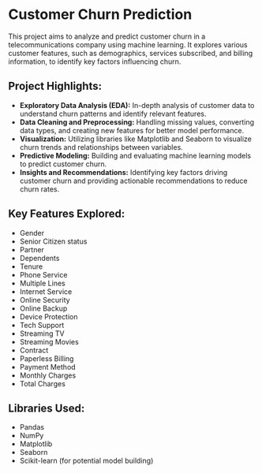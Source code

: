 
# Customer Churn Prediction

This project aims to analyze and predict customer churn in a telecommunications company using machine learning. It explores various customer features, such as demographics, services subscribed, and billing information, to identify key factors influencing churn. 

## Project Highlights:

* **Exploratory Data Analysis (EDA):** In-depth analysis of customer data to understand churn patterns and identify relevant features.
* **Data Cleaning and Preprocessing:** Handling missing values, converting data types, and creating new features for better model performance.
* **Visualization:** Utilizing libraries like Matplotlib and Seaborn to visualize churn trends and relationships between variables.
* **Predictive Modeling:** Building and evaluating machine learning models to predict customer churn.
* **Insights and Recommendations:** Identifying key factors driving customer churn and providing actionable recommendations to reduce churn rates.


## Key Features Explored:

* Gender
* Senior Citizen status
* Partner
* Dependents
* Tenure
* Phone Service
* Multiple Lines
* Internet Service
* Online Security
* Online Backup
* Device Protection
* Tech Support
* Streaming TV
* Streaming Movies
* Contract
* Paperless Billing
* Payment Method
* Monthly Charges
* Total Charges

## Libraries Used:

* Pandas
* NumPy
* Matplotlib
* Seaborn
* Scikit-learn (for potential model building)
